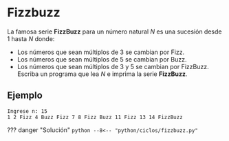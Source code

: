 # Fizzbuzz

La famosa serie **FizzBuzz** para un número natural $N$ es una sucesión desde $1$ hasta $N$ donde:

- Los números que sean múltiplos de 3 se cambian por Fizz.
- Los números que sean múltiplos de 5 se cambian por Buzz.
- Los números que sean múltiplos de 3 y 5 se cambian por FizzBuzz.
Escriba un programa que lea $N$ e imprima la serie **FizzBuzz**. 

## Ejemplo

```
Ingrese n: 15
1 2 Fizz 4 Buzz Fizz 7 8 Fizz Buzz 11 Fizz 13 14 FizzBuzz
```

??? danger "Solución"
    ```python
    --8<-- "python/ciclos/fizzbuzz.py"
    ```